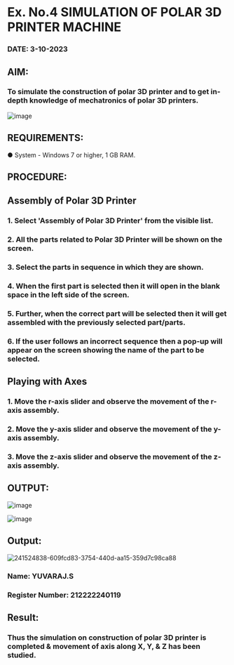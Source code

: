 # Ex. No.4 SIMULATION OF POLAR 3D PRINTER MACHINE

### DATE: 3-10-2023

## AIM:
### To simulate the construction of polar 3D printer and to get in-depth knowledge of mechatronics of polar 3D printers.

![image](https://github.com/Sellakumar1987/Ex.-No.-4---SIMULATION-OF-POLAR-3D-PRINTER-MACHINE/assets/113594316/b551f195-9877-49a2-99bb-a9efcfb3381a)

## REQUIREMENTS:
●	System - Windows 7 or higher, 1 GB RAM.

## PROCEDURE:

## Assembly of Polar 3D Printer
### 1.	Select 'Assembly of Polar 3D Printer' from the visible list.
 ### 2.	All the parts related to Polar 3D Printer will be shown on the screen.
 ### 3.	Select the parts in sequence in which they are shown.
 ### 4.	When the first part is selected then it will open in the blank space in the left side of the screen.
 ### 5.	Further, when the correct part will be selected then it will get assembled with the previously selected part/parts.
 ### 6.	If the user follows an incorrect sequence then a pop-up will appear on the screen showing the name of the part to be selected.

## Playing with Axes
 ### 1.	Move the r-axis slider and observe the movement of the r-axis assembly.
 ### 2.	Move the y-axis slider and observe the movement of the y-axis assembly.
 ### 3.	Move the z-axis slider and observe the movement of the z-axis assembly.

## OUTPUT:

![image](https://github.com/Sellakumar1987/Ex.-No.-4---SIMULATION-OF-POLAR-3D-PRINTER-MACHINE/assets/113594316/9e41de91-6dcc-4352-ab44-443028d3ac1a)

![image](https://github.com/Sellakumar1987/Ex.-No.-4---SIMULATION-OF-POLAR-3D-PRINTER-MACHINE/assets/113594316/88273b69-4e7d-4f42-9115-fb07ac22e4ec)

## Output:
![241524838-609fcd83-3754-440d-aa15-359d7c98ca88](https://github.com/Yuvaraj878/Ex.-No.-4---SIMULATION-OF-POLAR-3D-PRINTER-MACHINE/assets/118622554/76ac5b3f-69ce-42eb-a5d7-baa94eb4f561)

### Name:  YUVARAJ.S
### Register Number: 212222240119

## Result: 
### Thus the simulation on construction of polar 3D printer is completed & movement of axis along X, Y, & Z has been studied.
